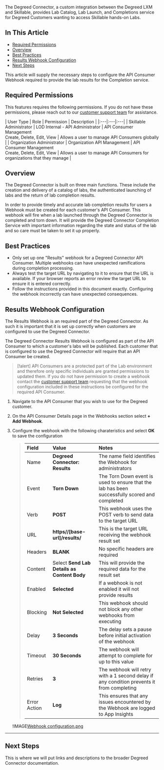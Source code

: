 The Degreed Connector, a custom integration between the Degreed LXM and Skillable, provides Lab Catalog, Lab Launch, and Completions service for Degreed Customers wanting to access Skillable hands-on Labs. 

## In This Article 

- [Required Permissions](#required-permissions)
- [Overview](#overview)
- [Best Practices](#best-practices)
- [Results Webhook Configuration](#results-webhook-configuration)
- [Next Steps](#next-steps)

This article will supply the necessary steps to configure the API Consumer Webhook required to provide the lab results for the Completion service. 

## Required Permissions

This features requires the following permissions. If you do not have these permissions, please reach out to our [customer support team](http://www.skillable.com/customer-support/) for assistance. 

| User Type | Role | Permission | Description |
|:---|:---|:---|
| Skillable Administrator | LOD Internal - API Administrator | API Consumer Management<br>Create, Delete, Edit, View | Allows a user to manage API Consumers globally  |
| Organization Administrator | Organization API Management | API Consumer Management<br>Create, Delete, Edit, View | Allows a user to manage API Consumers for organizations that they manage  |

## Overview

The Degreed Connector is built on three main functions. These include the creation and delivery of a catalog of labs, the authenticated launching of labs and the return of lab completion results.

In order to provide timely and accurate lab completion results for users a Webhook must be created for each customer's API Consumer. This webhook will fire when a lab launched through the Degreed Connector is completed and torn down. It will provide the Degreed Connector Completion Service with important information regarding the state and status of the lab and so care must be taken to set it up properly.

## Best Practices

- Only set up one "Results" webhook for a Degreed Connector API Consumer. Multiple webhooks can have unexpected ramifications during completion processing.
- Always test the target URL by navigating to it to ensure that the URL is available. If your browser reports an error review the target URL to ensure it is entered correctly.
- Follow the instructions provided in this document exactly. Configuring the webhook incorrectly can have unexpected consequences.

## Results Webhook Configuration

The Results Webhook is an required part of the Degreed Connector. As such it is important that it is set up correctly when customers are configured to use the Degreed Connector.  

The Degreed Connector Results Webhook is configured as part of the API Consumer to which a customer's labs will be published. Each customer that is configured to use the Degreed Connector will require that an API Consumer be created. 

>[!alert] API Consumers are a protected part of the Lab environment and therefore only specific individuals are granted permissions to updated them. If you do not have permission to create a webhook contact the [customer support team](http://www.skillable.com/customer-support/) requesting that the webhook configuration included in these instructions be configured for the required API Consumer.

1. Navigate to the API Consumer that you wish to use for the Degreed customer.

1. On the API Consumer Details page in the Webhooks section select **+ Add Webhook**.

1. Configure the webhook with the following charateristics and select **OK** to save the configuration

    >| Field | Value | Notes |
    >|:---|:---|:---|
    >| Name | **Degreed Connector: Results** | The name field identifies the Webhook for administrators |
    >| Event | **Torn Down** | The Torn Down event is used to ensure that the lab has been successfully scored and completed |
    >| Verb | **POST** | This webhook uses the POST verb to send data to the target URL |
    >| URL | **https//[base-url]/results/** | This is the target URL receiving the webhook result set |
    >| Headers | **BLANK** | No specific headers are required |
    >| Content | Select **Send Lab Details as Content Body** | This will provide the required data for the result set |
    >| Enabled | **Selected** | If a webhook is not enabled it will not provide results |
    >| Blocking | **Not Selected** | This webhook should not block any other webhooks from executing |
    >| Delay | **3 Seconds** | The delay sets a pause before initial activation of the webhook |
    >| Timeout | **30 Seconds** | The webhook will attempt to complete for up to this value |
    >| Retries | **3** | The webhook will retry with a 1 second delay if any condition prevents it from completing |
    >| Error Action | **Log** | This ensures that any issues encountered by the Webhook are logged to App Insights |
    >
    !IMAGE[Webhook configuration.png](connect-images/degreed-webhook-config.png)

---

## Next Steps

This is where we will put links and descriptions to the broader Degreed Connector documentation.
